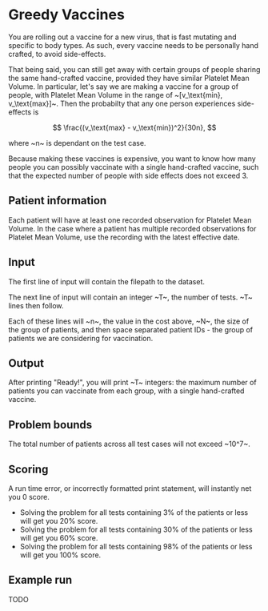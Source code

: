 # Greedy Vaccines

You are rolling out a vaccine for a new virus, that is fast mutating and specific to body types. As such, every vaccine needs to be personally hand crafted, to avoid side-effects.

That being said, you can still get away with certain groups of people sharing the same hand-crafted vaccine, provided they have similar Platelet Mean Volume. In particular, let's say we are making a vaccine for a group of people, with Platelet Mean Volume in the range of ~[v_\text{min}, v_\text{max}]~. Then the probabilty that any one person experiences side-effects is 

$$
    \frac{(v_\text{max} - v_\text{min})^2}{30n},
$$

where ~n~ is dependant on the test case.

Because making these vaccines is expensive, you want to know how many people you can possibly vaccinate with a single hand-crafted vaccine, such that the expected number of people with side effects does not exceed 3.

## Patient information

Each patient will have at least one recorded observation for Platelet Mean Volume.
In the case where a patient has multiple recorded observations for Platelet Mean Volume, use the recording with the latest effective date.

## Input

The first line of input will contain the filepath to the dataset.

The next line of input will contain an integer ~T~, the number of tests. ~T~ lines then follow. 

Each of these lines will ~n~, the value in the cost above, ~N~, the size of the group of patients, and then space separated patient IDs - the group of patients we are considering for vaccination.

## Output

After printing "Ready!", you will print ~T~ integers: the maximum number of patients you can vaccinate from each group, with a single hand-crafted vaccine.

## Problem bounds

The total number of patients across all test cases will not exceed ~10^7~.

## Scoring

A run time error, or incorrectly formatted print statement, will instantly net you 0 score.

* Solving the problem for all tests containing 3% of the patients or less will get you 20% score.
* Solving the problem for all tests containing 30% of the patients or less will get you 60% score.
* Solving the problem for all tests containing 98% of the patients or less will get you 100% score.

## Example run

TODO
